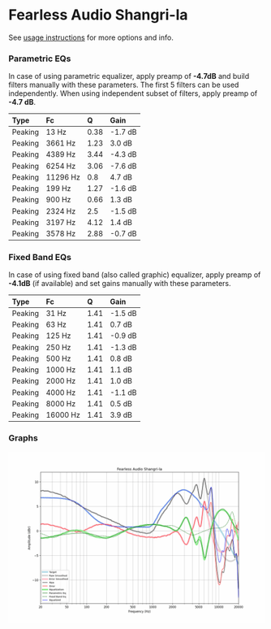 # Fearless Audio Shangri-la
See [usage instructions](https://github.com/jaakkopasanen/AutoEq#usage) for more options and info.

### Parametric EQs
In case of using parametric equalizer, apply preamp of **-4.7dB** and build filters manually
with these parameters. The first 5 filters can be used independently.
When using independent subset of filters, apply preamp of **-4.7 dB**.

| Type    | Fc       |    Q | Gain    |
|:--------|:---------|:-----|:--------|
| Peaking | 13 Hz    | 0.38 | -1.7 dB |
| Peaking | 3661 Hz  | 1.23 | 3.0 dB  |
| Peaking | 4389 Hz  | 3.44 | -4.3 dB |
| Peaking | 6254 Hz  | 3.06 | -7.6 dB |
| Peaking | 11296 Hz | 0.8  | 4.7 dB  |
| Peaking | 199 Hz   | 1.27 | -1.6 dB |
| Peaking | 900 Hz   | 0.66 | 1.3 dB  |
| Peaking | 2324 Hz  | 2.5  | -1.5 dB |
| Peaking | 3197 Hz  | 4.12 | 1.4 dB  |
| Peaking | 3578 Hz  | 2.88 | -0.7 dB |

### Fixed Band EQs
In case of using fixed band (also called graphic) equalizer, apply preamp of **-4.1dB**
(if available) and set gains manually with these parameters.

| Type    | Fc       |    Q | Gain    |
|:--------|:---------|:-----|:--------|
| Peaking | 31 Hz    | 1.41 | -1.5 dB |
| Peaking | 63 Hz    | 1.41 | 0.7 dB  |
| Peaking | 125 Hz   | 1.41 | -0.9 dB |
| Peaking | 250 Hz   | 1.41 | -1.3 dB |
| Peaking | 500 Hz   | 1.41 | 0.8 dB  |
| Peaking | 1000 Hz  | 1.41 | 1.1 dB  |
| Peaking | 2000 Hz  | 1.41 | 1.0 dB  |
| Peaking | 4000 Hz  | 1.41 | -1.1 dB |
| Peaking | 8000 Hz  | 1.41 | 0.5 dB  |
| Peaking | 16000 Hz | 1.41 | 3.9 dB  |

### Graphs
![](./Fearless%20Audio%20Shangri-la.png)